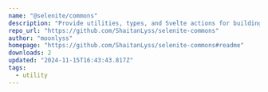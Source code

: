 ```yaml
---
name: "@selenite/commons"
description: "Provide utilities, types, and Svelte actions for building projects."
repo_url: "https://github.com/ShaitanLyss/selenite-commons"
author: "moonlyss"
homepage: "https://github.com/ShaitanLyss/selenite-commons#readme"
downloads: 2
updated: "2024-11-15T16:43:43.817Z"
tags: 
  - utility
---
```

